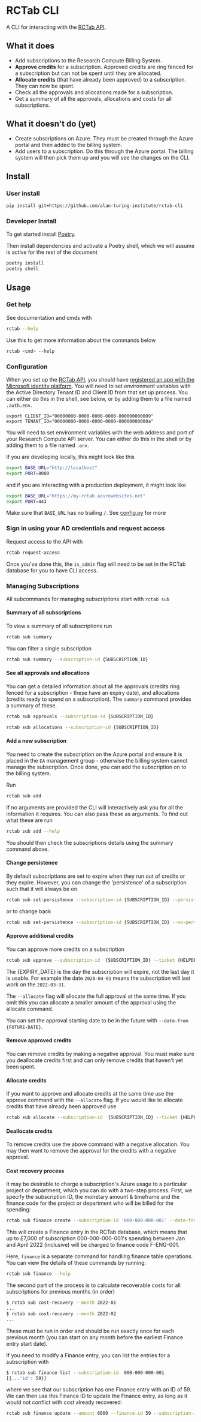 # RCTab CLI

A CLI for interacting with the [RCTab API](https://github.com/alan-turing-institute/rctab-api).

## What it does

- Add subscriptions to the Research Compute Billing System.
- **Approve credits** for a subscription.
  Approved credits are ring fenced for a subscription but can not be spent until they are allocated.
- **Allocate credits** (that have already been approved) to a subscription.
  They can now be spent.
- Check all the approvals and allocations made for a subscription.
- Get a summary of all the approvals, allocations and costs for all subscriptions.

## What it doesn't do (yet)

- Create subscriptions on Azure.
  They must be created through the Azure portal and then added to the billing system.
- Add users to a subscription.
  Do this through the Azure portal.
  The billing system will then pick them up and you will see the changes on the CLI.

## Install

### User install

```bash
pip install git+https://github.com/alan-turing-institute/rctab-cli
```

### Developer Install

To get started install [Poetry](https://python-poetry.org/docs/).

Then install dependencies and activate a Poetry shell, which we will assume is active for the rest of the document

```bash
poetry install
poetry shell
```

## Usage

### Get help

See documentation and cmds with

```bash
rctab --help
```

Use this to get more information about the commands below

```bash
rctab <cmd> --help
```

### Configuration


When you set up the [RCTab API](https://github.com/alan-turing-institute/rctab-api), you should have [registered an app with the Microsoft identity platform](https://learn.microsoft.com/en-us/azure/active-directory/develop/quickstart-register-app).
You will need to set environment variables with the Active Directory Tenant ID and Client ID from that set up process.
You can either do this in the shell, see below, or by adding them to a file named `.auth.env`.

```shell
export CLIENT_ID="00000000-0000-0000-0000-000000000009"
export TENANT_ID="00000000-0000-0000-0000-00000000000a"
```

You will need to set environment variables with the web address and port of your Research Compute API server.
You can either do this in the shell or by adding them to a file named `.env`.

If you are developing locally, this might look like this

```bash
export BASE_URL="http://localhost"
export PORT=8000
```

and if you are interacting with a production deployment, it might look like

```bash
export BASE_URL="https://my-rctab.azurewebsites.net"
export PORT=443
```
Make sure that `BASE_URL` has no trailing `/`.
See [config.py](./rctab_cli/config.py) for more

### Sign in using your AD credentials and request access

Request access to the API with

```bash
rctab request-access
```

Once you've done this, the `is_admin` flag will need to be set in the RCTab database for you to have CLI access.

### Managing Subscriptions

All subcommands for managing subscriptions start with `rctab sub`

#### Summary of all subscriptions

To view a summary of all subscriptions run

```bash
rctab sub summary
```

You can filter a single subscription

```bash
rctab sub summary --subscription-id {SUBSCRIPTION_ID}
```

#### See all approvals and allocations

You can get a detailed information about all the approvals (credits ring fenced for a subscription - these have an expiry date), and allocations (credits ready to spend on a subscription).
The `summary` command provides a summary of these.

```bash
rctab sub approvals --subscription-id {SUBSCRIPTION_ID}
```

```bash
rctab sub allocations --subscription-id {SUBSCRIPTION_ID}
```

#### Add a new subscription

You need to create the subscription on the Azure portal and ensure it is placed in the `EA` management group - otherwise the billing system cannot manage the subscription. Once done, you can add the subscription on to the billing system.

Run

```bash
rctab sub add
```

If no arguments are provided the CLI will interactively ask you for all the information it requires.
You can also pass these as arguments.
To find out what these are run

```bash
rctab sub add --help
```

You should then check the subscriptions details using the summary command above.

#### Change persistence

By default subscriptions are set to expire when they run out of credits or they expire.
However, you can change the 'persistence' of a subscription such that it will always be on.

```bash
rctab sub set-persistence --subscription-id {SUBSCRIPTION_ID} --persistent
```

or to change back

```bash
rctab sub set-persistence --subscription-id {SUBSCRIPTION_ID} --no-persistent
```

#### Approve additional credits

You can approve more credits on a subscription

```bash
rctab sub approve --subscription-id  {SUBSCRIPTION_ID} --ticket {HELPDESK_TICKET} --amount {GBP} --date-to {EXPIRY_DATE} --allocate
```

The {EXPIRY_DATE} is the day the subscription will expire, not the last day it is usable.
For example the date `2020-04-01` means the subscription will last work on the `2022-03-31`.

The `--allocate` flag will allocate the full approval at the same time.
If you omit this you can allocate a smaller amount of the approval using the allocate command.

You can set the approval starting date to be in the future with `--date-from {FUTURE-DATE}`.

#### Remove approved credits

You can remove credits by making a negative approval.
You must make sure you deallocate credits first and can only remove credits that haven't yet been spent.

#### Allocate credits

If you want to approve and allocate credits at the same time use the approve command with the  `--allocate` flag.
If you would like to allocate credits that have already been approved use

```bash
rctab sub allocate --subscription-id  {SUBSCRIPTION_ID} --ticket {HELPDESK_TICKET} --amount {GBP}
```

#### Deallocate credits

To remove credits use the above command with a negative allocation.
You may then want to remove the approval for the credits with a negative approval.

#### Cost recovery process

It may be desirable to charge a subscription's Azure usage to a particular project or department, which you can do with a two-step process.
First, we specify the subscription ID, the monetary amount & timeframe and the finance code for the project or department who will be billed for the spending:

```bash
rctab sub finance create --subscription-id '000-000-000-001' --date-from '2022-01' --date-to '2022-04' --amount 7000 --finance-code 'F-ENG-001'
```

This will create a Finance entry in the RCTab database, which means that up to £7,000 of subscription 000-000-000-001's spending between Jan and April 2022 (inclusive) will be charged to finance code F-ENG-001.

Here, `finance` is a separate command for handling finance table operations. You can view the details of these commands by running:

```bash
rctab sub finance --help
```

The second part of the process is to calculate recoverable costs for all subscriptions for previous months (in order)

```bash
$ rctab sub cost-recovery --month 2022-01
...
$ rctab sub cost-recovery --month 2022-02
...
```

These must be run in order and should be run exactly once for each previous month (you can start on any month before the earliest Finance entry start date).

If you need to modify a Finance entry, you can list the entries for a subscription with

```bash
$ rctab sub finance list --subscription-id  000-000-000-001
[{...'id': 59}]
```

where we see that our subscription has one Finance entry with an ID of 59.
We can then use this Finance ID to update the Finance entry, as long as it would not conflict with cost already recovered:

```bash
rctab sub finance update --amount 6000 --finance-id 59 --subscription-id '000-000-000-001'
```
